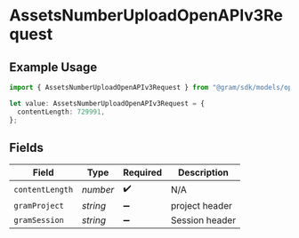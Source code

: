 # AssetsNumberUploadOpenAPIv3Request

## Example Usage

```typescript
import { AssetsNumberUploadOpenAPIv3Request } from "@gram/sdk/models/operations";

let value: AssetsNumberUploadOpenAPIv3Request = {
  contentLength: 729991,
};
```

## Fields

| Field              | Type               | Required           | Description        |
| ------------------ | ------------------ | ------------------ | ------------------ |
| `contentLength`    | *number*           | :heavy_check_mark: | N/A                |
| `gramProject`      | *string*           | :heavy_minus_sign: | project header     |
| `gramSession`      | *string*           | :heavy_minus_sign: | Session header     |